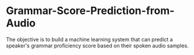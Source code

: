 # Grammar-Score-Prediction-from-Audio
The objective is to build a machine learning system that can predict a speaker's grammar proficiency score based on their spoken audio samples.
